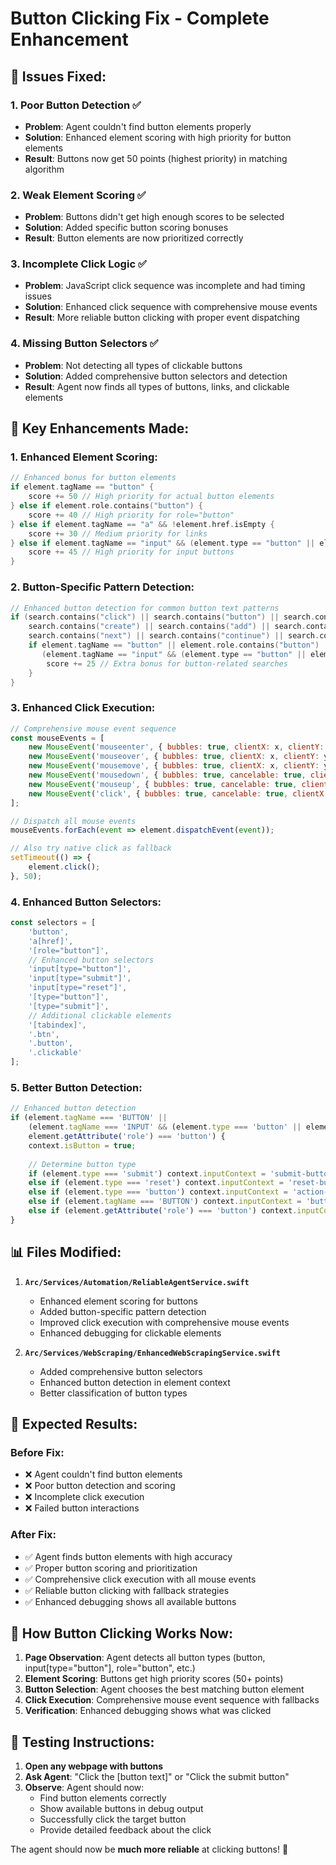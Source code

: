 # Button Clicking Fix - Complete Enhancement

## 🚨 **Issues Fixed:**

### 1. **Poor Button Detection** ✅
- **Problem**: Agent couldn't find button elements properly
- **Solution**: Enhanced element scoring with high priority for button elements
- **Result**: Buttons now get 50 points (highest priority) in matching algorithm

### 2. **Weak Element Scoring** ✅
- **Problem**: Buttons didn't get high enough scores to be selected
- **Solution**: Added specific button scoring bonuses
- **Result**: Button elements are now prioritized correctly

### 3. **Incomplete Click Logic** ✅
- **Problem**: JavaScript click sequence was incomplete and had timing issues
- **Solution**: Enhanced click sequence with comprehensive mouse events
- **Result**: More reliable button clicking with proper event dispatching

### 4. **Missing Button Selectors** ✅
- **Problem**: Not detecting all types of clickable buttons
- **Solution**: Added comprehensive button selectors and detection
- **Result**: Agent now finds all types of buttons, links, and clickable elements

## 🔧 **Key Enhancements Made:**

### **1. Enhanced Element Scoring:**
```swift
// Enhanced bonus for button elements
if element.tagName == "button" {
    score += 50 // High priority for actual button elements
} else if element.role.contains("button") {
    score += 40 // High priority for role="button"
} else if element.tagName == "a" && !element.href.isEmpty {
    score += 30 // Medium priority for links
} else if element.tagName == "input" && (element.type == "button" || element.type == "submit") {
    score += 45 // High priority for input buttons
}
```

### **2. Button-Specific Pattern Detection:**
```swift
// Enhanced button detection for common button text patterns
if (search.contains("click") || search.contains("button") || search.contains("submit") || 
    search.contains("create") || search.contains("add") || search.contains("save") ||
    search.contains("next") || search.contains("continue") || search.contains("done")) {
    if element.tagName == "button" || element.role.contains("button") || 
       (element.tagName == "input" && (element.type == "button" || element.type == "submit")) {
        score += 25 // Extra bonus for button-related searches
    }
}
```

### **3. Enhanced Click Execution:**
```javascript
// Comprehensive mouse event sequence
const mouseEvents = [
    new MouseEvent('mouseenter', { bubbles: true, clientX: x, clientY: y }),
    new MouseEvent('mouseover', { bubbles: true, clientX: x, clientY: y }),
    new MouseEvent('mousemove', { bubbles: true, clientX: x, clientY: y }),
    new MouseEvent('mousedown', { bubbles: true, cancelable: true, clientX: x, clientY: y, button: 0 }),
    new MouseEvent('mouseup', { bubbles: true, cancelable: true, clientX: x, clientY: y, button: 0 }),
    new MouseEvent('click', { bubbles: true, cancelable: true, clientX: x, clientY: y, button: 0 })
];

// Dispatch all mouse events
mouseEvents.forEach(event => element.dispatchEvent(event));

// Also try native click as fallback
setTimeout(() => {
    element.click();
}, 50);
```

### **4. Enhanced Button Selectors:**
```javascript
const selectors = [
    'button',
    'a[href]',
    '[role="button"]',
    // Enhanced button selectors
    'input[type="button"]',
    'input[type="submit"]',
    'input[type="reset"]',
    '[type="button"]',
    '[type="submit"]',
    // Additional clickable elements
    '[tabindex]',
    '.btn',
    '.button',
    '.clickable'
];
```

### **5. Better Button Detection:**
```javascript
// Enhanced button detection
if (element.tagName === 'BUTTON' || 
    (element.tagName === 'INPUT' && (element.type === 'button' || element.type === 'submit' || element.type === 'reset')) ||
    element.getAttribute('role') === 'button') {
    context.isButton = true;
    
    // Determine button type
    if (element.type === 'submit') context.inputContext = 'submit-button';
    else if (element.type === 'reset') context.inputContext = 'reset-button';
    else if (element.type === 'button') context.inputContext = 'action-button';
    else if (element.tagName === 'BUTTON') context.inputContext = 'button';
    else if (element.getAttribute('role') === 'button') context.inputContext = 'role-button';
}
```

## 📊 **Files Modified:**

1. **`Arc/Services/Automation/ReliableAgentService.swift`**
   - Enhanced element scoring for buttons
   - Added button-specific pattern detection
   - Improved click execution with comprehensive mouse events
   - Enhanced debugging for clickable elements

2. **`Arc/Services/WebScraping/EnhancedWebScrapingService.swift`**
   - Added comprehensive button selectors
   - Enhanced button detection in element context
   - Better classification of button types

## 🚀 **Expected Results:**

### **Before Fix:**
- ❌ Agent couldn't find button elements
- ❌ Poor button detection and scoring
- ❌ Incomplete click execution
- ❌ Failed button interactions

### **After Fix:**
- ✅ Agent finds button elements with high accuracy
- ✅ Proper button scoring and prioritization
- ✅ Comprehensive click execution with all mouse events
- ✅ Reliable button clicking with fallback strategies
- ✅ Enhanced debugging shows all available buttons

## 🎯 **How Button Clicking Works Now:**

1. **Page Observation**: Agent detects all button types (button, input[type="button"], role="button", etc.)
2. **Element Scoring**: Buttons get high priority scores (50+ points)
3. **Button Selection**: Agent chooses the best matching button element
4. **Click Execution**: Comprehensive mouse event sequence with fallbacks
5. **Verification**: Enhanced debugging shows what was clicked

## 📝 **Testing Instructions:**

1. **Open any webpage with buttons**
2. **Ask Agent**: "Click the [button text]" or "Click the submit button"
3. **Observe**: Agent should now:
   - Find button elements correctly
   - Show available buttons in debug output
   - Successfully click the target button
   - Provide detailed feedback about the click

The agent should now be **much more reliable** at clicking buttons! 🎉
